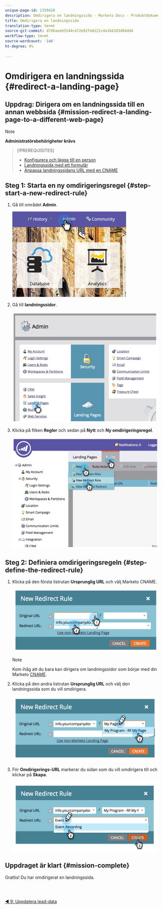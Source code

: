```yaml
---
unique-page-id: 2359428
description: Omdirigera en landningssida - Marketo Docs - Produktdokumentation
title: Omdirigera en landningssida
translation-type: tm+mt
source-git-commit: d7d6aee63144c472e02fe0221c4a164183d04dd4
workflow-type: tm+mt
source-wordcount: '146'
ht-degree: 0%

---
```



# Omdirigera en landningssida {#redirect-a-landing-page}

## Uppdrag: Dirigera om en landningssida till en annan webbsida {#mission-redirect-a-landing-page-to-a-different-web-page}

>[!NOTE]
>
>**Administratörsbehörigheter krävs**

>[!PREREQUISITES]
>
>* [Konfigurera och lägga till en person](/help/marketo/getting-started/quick-wins/get-set-up-and-add-a-person.md)
>* [Landningssida med ett formulär](/help/marketo/getting-started/quick-wins/landing-page-with-a-form.md)
>* [Anpassa landningssidans URL med en CNAME](/help/marketo/product-docs/demand-generation/landing-pages/landing-page-actions/customize-your-landing-page-urls-with-a-cname.md)


## Steg 1: Starta en ny omdirigeringsregel {#step-start-a-new-redirect-rule}

1. Gå till området **Admin**.

   ![](assets/admin.png)

1. Gå till **landningssidor**.

   ![](assets/image2014-9-24-13-3a28-3a43.png)

1. Klicka på fliken **Regler** och sedan på **Nytt** och **Ny omdirigeringsregel**.

   ![](assets/image2014-9-24-13-3a28-3a59.png)

## Steg 2: Definiera omdirigeringsregeln {#step-define-the-redirect-rule}

1. Klicka på den första listrutan **Ursprunglig URL** och välj Marketo CNAME.

   ![](assets/image2014-9-24-13-3a30-3a33.png)

   >[!NOTE]
   >
   >Kom ihåg att du bara kan dirigera om landningssidor som börjar med din Marketo [CNAME](/help/marketo/product-docs/demand-generation/landing-pages/landing-page-actions/customize-your-landing-page-urls-with-a-cname.md).

1. Klicka på den andra listrutan **Ursprunglig URL** och välj den landningssida som du vill omdirigera.

   ![](assets/image2014-9-24-13-3a30-3a50.png)

1. För **Omdirigerings-URL** markerar du sidan som du vill omdirigera till och klickar på **Skapa**.

   ![](assets/image2014-9-24-13-3a31-3a10.png)

## Uppdraget är klart {#mission-complete}

Grattis! Du har omdirigerat en landningssida.

<br> 

[◄ 9: Uppdatera lead-data](/help/marketo/getting-started/quick-wins/update-person-data.md)
